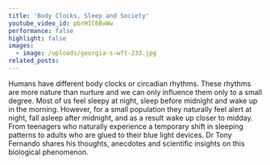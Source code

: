 ```yaml
---
title: 'Body Clocks, Sleep and Society'
youtube_video_id: pbrHIC6BxWw
performance: false
highlight: false
images:
  - image: /uploads/georgia-s-wft-233.jpg
related_posts:
---
```


Humans have different body clocks or circadian rhythms. These rhythms are more nature than nurture and we can only influence them only to a small degree. Most of us feel sleepy at night, sleep before midnight and wake up in the morning. However, for a small population they naturally feel alert at night, fall asleep after midnight, and as a result wake up closer to midday. From teenagers who naturally experience a temporary shift in sleeping patterns to adults who are glued to their blue light devices. Dr Tony Fernando shares his thoughts, anecdotes and scientific insights on this biological phenomenon.